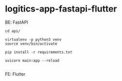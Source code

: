 # logitics-app-fastapi-flutter

BE: FastAPI
```
cd api/
```
```
virtualenv -p python3 venv
source venv/bin/activate
```
```
pip install -r requirements.txt
```
```
uvicorn main:app --reload
```
##
FE: Flutter
